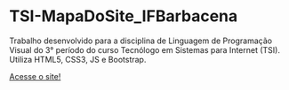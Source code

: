 # TSI-MapaDoSite_IFBarbacena
Trabalho desenvolvido para a disciplina de Linguagem de Programação Visual do 3° período do curso Tecnólogo em Sistemas para Internet (TSI). Utiliza HTML5, CSS3, JS e Bootstrap.

<a href="https://viniciusjpsilva.github.io/TSI-MapaDoSite_IFBarbacena/">Acesse o site!</a>
